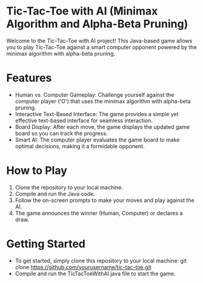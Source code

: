 # Tic-Tac-Toe with AI (Minimax Algorithm and Alpha-Beta Pruning)
Welcome to the Tic-Tac-Toe with AI project! This Java-based game allows you to play Tic-Tac-Toe against a smart computer opponent powered by the minimax algorithm with alpha-beta pruning.

# Features
- Human vs. Computer Gameplay: Challenge yourself against the computer player ('O') that uses the minimax algorithm with alpha-beta pruning.
- Interactive Text-Based Interface: The game provides a simple yet effective text-based interface for seamless interaction.
- Board Display: After each move, the game displays the updated game board so you can track the progress.
- Smart AI: The computer player evaluates the game board to make optimal decisions, making it a formidable opponent.
# How to Play
1. Clone the repository to your local machine.
2. Compile and run the Java code.
3. Follow the on-screen prompts to make your moves and play against the AI.
4. The game announces the winner (Human, Computer) or declares a draw.
# Getting Started
- To get started, simply clone this repository to your local machine:
git clone https://github.com/yourusername/tic-tac-toe.git
- Compile and run the TicTacToeWithAI.java file to start the game.
